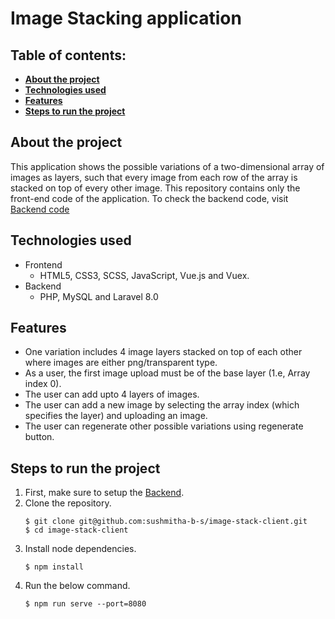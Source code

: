 # Image Stacking application

## Table of contents:

- **[About the project](#about-the-project)**
- **[Technologies used](#technologies-used)**
- **[Features](#features)**
- **[Steps to run the project](#steps-to-run-the-project)**

## About the project

This application shows the possible variations of a two-dimensional array of images as layers, such that every image from each row of the array is stacked on top of every other image. This repository contains only the front-end code of the application. To check the backend code, visit [Backend code](https://github.com/sushmitha-b-s/image-stack-server)

## Technologies used

- Frontend
  - HTML5, CSS3, SCSS, JavaScript, Vue.js and Vuex.
- Backend
  - PHP, MySQL and Laravel 8.0

## Features

- One variation includes 4 image layers stacked on top of each other where images are either png/transparent type.
- As a user, the first image upload must be of the base layer (1.e, Array index 0).
- The user can add upto 4 layers of images.
- The user can add a new image by selecting the array index (which specifies the layer) and uploading an image.
- The user can regenerate other possible variations using regenerate button.

## Steps to run the project

1. First, make sure to setup the [Backend](https://github.com/sushmitha-b-s/image-stack-server).
2. Clone the repository.
   ```
   $ git clone git@github.com:sushmitha-b-s/image-stack-client.git
   $ cd image-stack-client
   ```
3. Install node dependencies.
   ```
   $ npm install
   ```
4. Run the below command.
   ```
   $ npm run serve --port=8080
   ```
